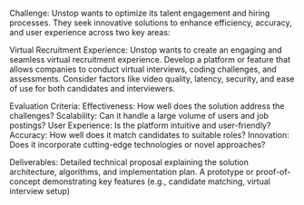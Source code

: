Challenge:
Unstop wants to optimize its talent engagement and hiring processes. They seek innovative 
solutions to enhance efficiency, accuracy, and user experience across two key areas:


Virtual Recruitment Experience:
Unstop wants to create an engaging and seamless virtual recruitment experience.
Develop a platform or feature that allows companies to conduct virtual interviews, coding 
challenges, and assessments.
Consider factors like video quality, latency, security, and ease of use for both candidates and 
interviewers.


Evaluation Criteria:
Effectiveness: How well does the solution address the challenges?
Scalability: Can it handle a large volume of users and job postings?
User Experience: Is the platform intuitive and user-friendly?
Accuracy: How well does it match candidates to suitable roles?
Innovation: Does it incorporate cutting-edge technologies or novel approaches?


Deliverables:
Detailed technical proposal explaining the solution architecture, algorithms, and implementation 
plan.
A prototype or proof-of-concept demonstrating key features (e.g., candidate matching, virtual 
interview setup)